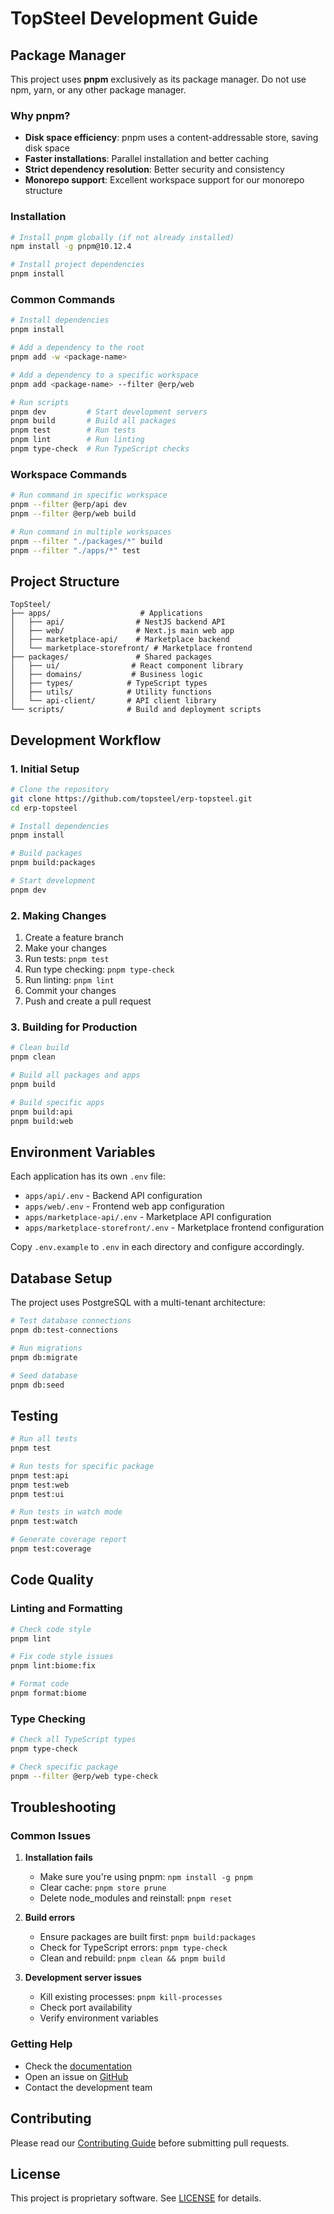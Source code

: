# TopSteel Development Guide

## Package Manager

This project uses **pnpm** exclusively as its package manager. Do not use npm, yarn, or any other package manager.

### Why pnpm?

- **Disk space efficiency**: pnpm uses a content-addressable store, saving disk space
- **Faster installations**: Parallel installation and better caching
- **Strict dependency resolution**: Better security and consistency
- **Monorepo support**: Excellent workspace support for our monorepo structure

### Installation

```bash
# Install pnpm globally (if not already installed)
npm install -g pnpm@10.12.4

# Install project dependencies
pnpm install
```

### Common Commands

```bash
# Install dependencies
pnpm install

# Add a dependency to the root
pnpm add -w <package-name>

# Add a dependency to a specific workspace
pnpm add <package-name> --filter @erp/web

# Run scripts
pnpm dev         # Start development servers
pnpm build       # Build all packages
pnpm test        # Run tests
pnpm lint        # Run linting
pnpm type-check  # Run TypeScript checks
```

### Workspace Commands

```bash
# Run command in specific workspace
pnpm --filter @erp/api dev
pnpm --filter @erp/web build

# Run command in multiple workspaces
pnpm --filter "./packages/*" build
pnpm --filter "./apps/*" test
```

## Project Structure

```
TopSteel/
├── apps/                    # Applications
│   ├── api/                # NestJS backend API
│   ├── web/                # Next.js main web app
│   ├── marketplace-api/    # Marketplace backend
│   └── marketplace-storefront/ # Marketplace frontend
├── packages/               # Shared packages
│   ├── ui/                # React component library
│   ├── domains/           # Business logic
│   ├── types/            # TypeScript types
│   ├── utils/            # Utility functions
│   └── api-client/       # API client library
└── scripts/              # Build and deployment scripts
```

## Development Workflow

### 1. Initial Setup

```bash
# Clone the repository
git clone https://github.com/topsteel/erp-topsteel.git
cd erp-topsteel

# Install dependencies
pnpm install

# Build packages
pnpm build:packages

# Start development
pnpm dev
```

### 2. Making Changes

1. Create a feature branch
2. Make your changes
3. Run tests: `pnpm test`
4. Run type checking: `pnpm type-check`
5. Run linting: `pnpm lint`
6. Commit your changes
7. Push and create a pull request

### 3. Building for Production

```bash
# Clean build
pnpm clean

# Build all packages and apps
pnpm build

# Build specific apps
pnpm build:api
pnpm build:web
```

## Environment Variables

Each application has its own `.env` file:

- `apps/api/.env` - Backend API configuration
- `apps/web/.env` - Frontend web app configuration
- `apps/marketplace-api/.env` - Marketplace API configuration
- `apps/marketplace-storefront/.env` - Marketplace frontend configuration

Copy `.env.example` to `.env` in each directory and configure accordingly.

## Database Setup

The project uses PostgreSQL with a multi-tenant architecture:

```bash
# Test database connections
pnpm db:test-connections

# Run migrations
pnpm db:migrate

# Seed database
pnpm db:seed
```

## Testing

```bash
# Run all tests
pnpm test

# Run tests for specific package
pnpm test:api
pnpm test:web
pnpm test:ui

# Run tests in watch mode
pnpm test:watch

# Generate coverage report
pnpm test:coverage
```

## Code Quality

### Linting and Formatting

```bash
# Check code style
pnpm lint

# Fix code style issues
pnpm lint:biome:fix

# Format code
pnpm format:biome
```

### Type Checking

```bash
# Check all TypeScript types
pnpm type-check

# Check specific package
pnpm --filter @erp/web type-check
```

## Troubleshooting

### Common Issues

1. **Installation fails**
   - Make sure you're using pnpm: `npm install -g pnpm`
   - Clear cache: `pnpm store prune`
   - Delete node_modules and reinstall: `pnpm reset`

2. **Build errors**
   - Ensure packages are built first: `pnpm build:packages`
   - Check for TypeScript errors: `pnpm type-check`
   - Clean and rebuild: `pnpm clean && pnpm build`

3. **Development server issues**
   - Kill existing processes: `pnpm kill-processes`
   - Check port availability
   - Verify environment variables

### Getting Help

- Check the [documentation](./docs)
- Open an issue on [GitHub](https://github.com/topsteel/erp-topsteel/issues)
- Contact the development team

## Contributing

Please read our [Contributing Guide](./CONTRIBUTING.md) before submitting pull requests.

## License

This project is proprietary software. See [LICENSE](./LICENSE) for details.